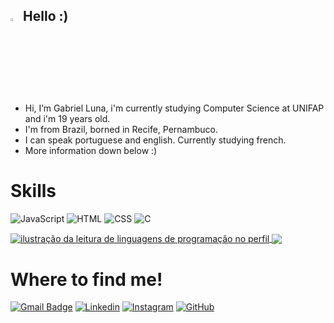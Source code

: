 ## <img src="https://media.giphy.com/media/hvRJCLFzcasrR4ia7z/giphy.gif" width="3%"> Hello :)
+ Hi, I’m Gabriel Luna, i'm currently studying Computer Science at UNIFAP and i'm 19 years old.
+ I'm from Brazil, borned in Recife, Pernambuco.
+ I can speak portuguese and english. Currently studying french.
+ More information down below :)
# Skills

![JavaScript](https://img.shields.io/badge/-JavaScript-333333?style=flat&logo=javascript)
![HTML](https://img.shields.io/badge/-HTML-333333?style=flat&logo=HTML5)
![CSS](https://img.shields.io/badge/-CSS-333333?style=flat&logo=CSS3&logoColor=1572B6)
![C](https://img.shields.io/badge/-C-333333?style=flat&logo=C&logoColor=D3D3D3)

<a href="https://github.com/Gurupreet">
  <img align="center" src="https://github-readme-stats.vercel.app/api/top-langs/?username=gabr1elluna&theme=highcontrast&hide_langs_below=1" alt="ilustração da leitura de linguagens de programação no perfil"/>
</a>
<a href="https://github.com/Gurupreet">
  <img align="center" src="https://github-readme-stats.vercel.app/api?username=gabr1elluna&theme=highcontrast&show_icons=true"/>
</a>

# Where to find me!

[![Gmail Badge](https://img.shields.io/badge/-sougabrielluna@gmail.com-006bed?style=flat-square&logo=Gmail&logoColor=white&link=mailto:sougabrielluna@gmail.com)](mailto:sougabrielluna@gmail.com)
[![Linkedin](https://img.shields.io/badge/-gabr1elluna-blue?style=flat-square&logo=Linkedin&logoColor=white&link=https://www.linkedin.com/in/gabr1elluna/)](https://www.linkedin.com/in/gabr1elluna/)
[![Instagram](https://img.shields.io/badge/-Instagram-DF0174?style=flat-square&labelColor=DF0174&logo=instagram&logoColor=white&link=https://instagram.com/gabr1elluna/)](https://instagram.com/gabr1elluna/)
[![GitHub](https://img.shields.io/badge/GitHub-100000?style=flat-square&logo=github&logoColor=white&link=https://github.com/gabr1elluna/)](https://github.com/gabr1elluna)
